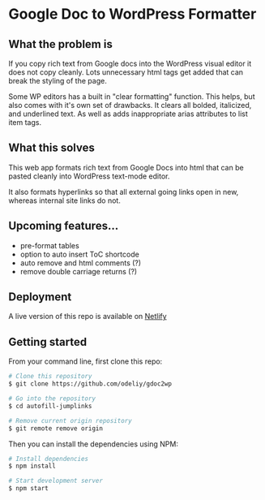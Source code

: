 # Google Doc to WordPress Formatter

## What the problem is

If you copy rich text from Google docs into the WordPress visual editor it does not copy cleanly. Lots unnecessary html tags get added that can break the styling of the page.

Some WP editors has a built in "clear formatting" function. This helps, but also comes with it's own set of drawbacks. It clears all bolded, italicized, and underlined text. As well as adds inappropriate arias attributes to list item tags.

## What this solves

This web app formats rich text from Google Docs into html that can be pasted cleanly into WordPress text-mode editor.

It also formats hyperlinks so that all external going links open in new, whereas internal site links do not.

## Upcoming features...

- pre-format tables
- option to auto insert ToC shortcode
- auto remove and html comments (?)
- remove double carriage returns (?)

## Deployment

A live version of this repo is available on [Netlify](https://jocular-peony-b076c1.netlify.app/)

## Getting started

From your command line, first clone this repo:

```bash
# Clone this repository
$ git clone https://github.com/odeliy/gdoc2wp

# Go into the repository
$ cd autofill-jumplinks

# Remove current origin repository
$ git remote remove origin
```

Then you can install the dependencies using NPM:

```bash
# Install dependencies
$ npm install

# Start development server
$ npm start
```